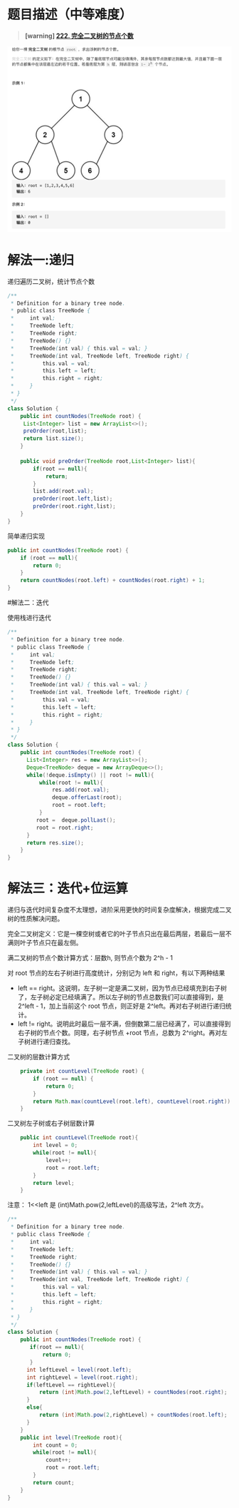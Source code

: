 #  **题目描述（中等难度）**

> **[warning] [222. 完全二叉树的节点个数](https://leetcode-cn.com/problems/count-complete-tree-nodes/)**

![](https://github.com/gaohueric/blogpicture/raw/master/%E6%88%AA%E5%B1%8F2021-05-03%2022.13.45.png)

# 解法一:递归

递归遍历二叉树，统计节点个数

```java
/**
 * Definition for a binary tree node.
 * public class TreeNode {
 *     int val;
 *     TreeNode left;
 *     TreeNode right;
 *     TreeNode() {}
 *     TreeNode(int val) { this.val = val; }
 *     TreeNode(int val, TreeNode left, TreeNode right) {
 *         this.val = val;
 *         this.left = left;
 *         this.right = right;
 *     }
 * }
 */
class Solution {
    public int countNodes(TreeNode root) {
     List<Integer> list = new ArrayList<>();
     preOrder(root,list);
     return list.size();
    }

    public void preOrder(TreeNode root,List<Integer> list){
        if(root == null){
            return;
        }
        list.add(root.val);
        preOrder(root.left,list);
        preOrder(root.right,list);
    }
}

```

简单递归实现

```java
public int countNodes(TreeNode root) {
    if (root == null){
        return 0;
    }
    return countNodes(root.left) + countNodes(root.right) + 1;
}

```

#解法二：迭代

使用栈进行迭代
```java
/**
 * Definition for a binary tree node.
 * public class TreeNode {
 *     int val;
 *     TreeNode left;
 *     TreeNode right;
 *     TreeNode() {}
 *     TreeNode(int val) { this.val = val; }
 *     TreeNode(int val, TreeNode left, TreeNode right) {
 *         this.val = val;
 *         this.left = left;
 *         this.right = right;
 *     }
 * }
 */
class Solution {
    public int countNodes(TreeNode root) {
      List<Integer> res = new ArrayList<>();
      Deque<TreeNode> deque = new ArrayDeque<>();
      while(!deque.isEmpty() || root != null){
          while(root != null){
              res.add(root.val);
              deque.offerLast(root);
              root = root.left;
          }
         root =  deque.pollLast();
         root = root.right;
      }
      return res.size();
    }
}
```

# 解法三：迭代+位运算

递归与迭代时间复杂度不太理想，进阶采用更快的时间复杂度解决，根据完成二叉树的性质解决问题。

完全二叉树定义：它是一棵空树或者它的叶子节点只出在最后两层，若最后一层不满则叶子节点只在最左侧。

满二叉树的节点个数计算方式：层数h, 则节点个数为 2^h - 1

对 root 节点的左右子树进行高度统计，分别记为 left 和 right，有以下两种结果

- left == right。这说明，左子树一定是满二叉树，因为节点已经填充到右子树了，左子树必定已经填满了。所以左子树的节点总数我们可以直接得到，是 2^left - 1，加上当前这个 root 节点，则正好是 2^left。再对右子树进行递归统计。
- left != right。说明此时最后一层不满，但倒数第二层已经满了，可以直接得到右子树的节点个数。同理，右子树节点 +root 节点，总数为 2^right。再对左子树进行递归查找。

二叉树的层数计算方式

```java
    private int countLevel(TreeNode root) {
        if (root == null) {
            return 0;
        }
        return Math.max(countLevel(root.left), countLevel(root.right)) + 1;
    }
```
二叉树左子树或右子树层数计算

```java
    public int countLevel(TreeNode root){
        int level = 0;
        while(root != null){
            level++;
            root = root.left;
        }
        return level;
    }
```
注意： 1<<left 是 (int)Math.pow(2,leftLevel)的高级写法，2^left 次方。

```java
/**
 * Definition for a binary tree node.
 * public class TreeNode {
 *     int val;
 *     TreeNode left;
 *     TreeNode right;
 *     TreeNode() {}
 *     TreeNode(int val) { this.val = val; }
 *     TreeNode(int val, TreeNode left, TreeNode right) {
 *         this.val = val;
 *         this.left = left;
 *         this.right = right;
 *     }
 * }
 */
class Solution {
    public int countNodes(TreeNode root) {
       if(root == null){
           return 0;
       }
      int leftLevel = level(root.left);
      int rightLevel = level(root.right);
      if(leftLevel == rightLevel){
          return (int)Math.pow(2,leftLevel) + countNodes(root.right);
      }
      else{
          return (int)Math.pow(2,rightLevel) + countNodes(root.left);
      }
    }
    public int level(TreeNode root){
        int count = 0;
        while(root != null){
            count++;
            root = root.left;
        }
        return count;
    }
}

```




